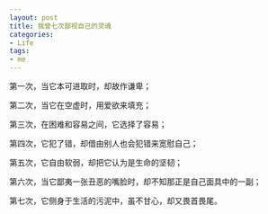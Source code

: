 ```yaml
---
layout: post
title: 我曾七次鄙视自己的灵魂
categories: 
- Life
tags:
- me
---
```







第一次，当它本可进取时，却故作谦卑；    

第二次，当它在空虚时，用爱欲来填充；     

第三次，在困难和容易之间，它选择了容易；   

第四次，它犯了错，却借由别人也会犯错来宽慰自己；   

第五次，它自由软弱，却把它认为是生命的坚韧；   

第六次，当它鄙夷一张丑恶的嘴脸时，却不知那正是自己面具中的一副；  

第七次，它侧身于生活的污泥中，虽不甘心，却又畏首畏尾。   



